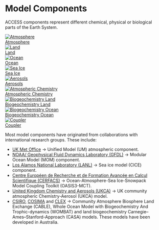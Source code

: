 # <span class="highlight-bg"> Model Components </span>
ACCESS components represent different chemical, physical or biological parts of the Earth System.
<div class="card-container">
    <a href="atmosphere" class="squared-card component-card">
        <div class="squared-card-image-container">
            <img class="img-contain" src="../../assets/component-logos/components-without-titles/ACCESS icon ATMOSPHERE.png" alt="Atmosphere"></img>
        </div>
        <div class="squared-card-text-container">Atmosphere</div>
    </a>
    <a href="land" class="squared-card component-card">
        <div class="squared-card-image-container">
            <img class="img-contain" src="../../assets/component-logos/components-without-titles/ACCESS icon LAND SURFACE.png" alt="Land"></img>
        </div>
        <div class="squared-card-text-container">Land</div>
    </a>
    <a href="ocean" class="squared-card component-card">
        <div class="squared-card-image-container">
            <img class="img-contain" src="../../assets/component-logos/components-without-titles/ACCESS icon OCEAN.png" alt="Ocean"></img>
        </div>
        <div class="squared-card-text-container">Ocean</div>
    </a>
    <a href="sea-ice" class="squared-card component-card">
        <div class="squared-card-image-container">
            <img class="img-contain" src="../../assets/component-logos/components-without-titles/ACCESS icon SEA ICE.png" alt="Sea Ice"></img>
        </div>
        <div class="squared-card-text-container">Sea Ice</div>
    </a>
    <a href="aerosols_atmospheric_chemistry" class="squared-card component-card">
        <div class="squared-card-image-container">
            <img class="img-contain" src="../../assets/component-logos/components-without-titles/ACCESS icon AEROSOLS.png" alt="Aerosols"></img>
        </div>
        <div class="squared-card-text-container">Aerosols</div>
    </a>
    <a href="aerosols_atmospheric_chemistry" class="squared-card component-card">
        <div class="squared-card-image-container">
            <img class="img-contain" src="../../assets/component-logos/components-without-titles/ACCESS icon ATMOSPHERIC CHEMISTRY.png" alt="Atmospheric Chemistry"></img>
        </div>
        <div class="squared-card-text-container">Atmospheric Chemistry</div>
    </a>
    <a href="bgc_land" class="squared-card component-card">
        <div class="squared-card-image-container">
            <img class="img-contain" src="../../assets/component-logos/components-without-titles/ACCESS icon BGC LAND.png" alt="Biogeochemistry Land"></img>
        </div>
        <div class="squared-card-text-container">Biogeochemistry Land</div>
    </a>
    <a href="bgc_ocean" class="squared-card component-card">
        <div class="squared-card-image-container">
            <img class="img-contain" src="../../assets/component-logos/components-without-titles/ACCESS icon BGC OCEAN.png" alt="Biogeochemistry Ocean"></img>
        </div>
        <div class="squared-card-text-container">Biogeochemistry Ocean</div>
    </a>
    <a href="coupler" class="squared-card component-card">
        <div class="squared-card-image-container">
            <img class="img-contain" src="../../assets/component-logos/components-without-titles/ACCESS icon COUPLER.png" alt="Coupler"></img>
        </div>
        <div class="squared-card-text-container">Coupler</div>
    </a>
</div>

Most model components have originated from collaborations with international research groups. These include:

- [UK Met Office][met-office-web] &rarr; Unified Model (UM) atmospheric component.
- [NOAA/ Geophysical Fluid Dynamics Laboratory (GFDL)][noaa-gfdl-web] &rarr; Modular Ocean Model (MOM) component.
- [Los Alamos National Laboratory (LANL)][lanl-web] &rarr; Sea ice model (CICE) component.
- [Centre Européen de Recherche et de Formation Avancée en Calcul Scientifique (CERFACS)][cerfacs-web] &rarr; Ocean-Atmosphere-Sea Ice-Snowpack Model Coupling Toolkit (OASIS3-MCT).
- [United Kingdom Chemistry and Aerosols (UKCA)][ukca-web] &rarr; UK community atmospheric Chemistry-Aerosol (UKCA) model.
- [CSIRO][csiro-web], [COSIMA][cosima-web] and [CLEX][clex-web] &rarr; Community Atmosphere Biosphere Land Exchange (CABLE),  Whole Ocean Model with Biogeochemistry And Trophic-dynamics (WOMBAT) and land biogeochemistry Carnegie–Ames–Stanford-Approach (CASA) models. These models have been developed in Australia.

[met-office-web]: https://www.metoffice.gov.uk/
[noaa-gfdl-web]: https://www.gfdl.noaa.gov/
[lanl-web]: https://www.lanl.gov/
[cerfacs-web]: https://cerfacs.fr/en/
[ukca-web]: https://www.ukca.ac.uk/
[csiro-web]: https://www.csiro.au/
[clex-web]: https://www.climateextremes.org.au/
[cosima-web]: http://www.cosima.org.au/
